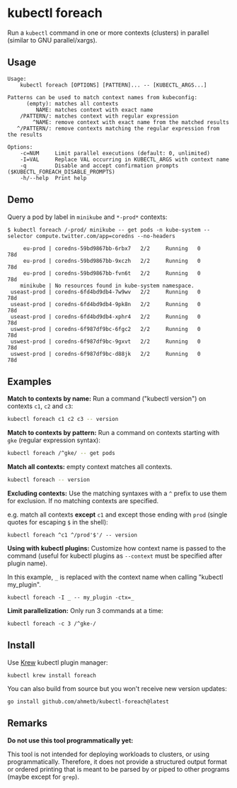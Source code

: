 # kubectl foreach

Run a `kubectl` command in one or more contexts (clusters) in parallel
(similar to GNU parallel/xargs).

## Usage

```text
Usage:
    kubectl foreach [OPTIONS] [PATTERN]... -- [KUBECTL_ARGS...]

Patterns can be used to match context names from kubeconfig:
      (empty): matches all contexts
         NAME: matches context with exact name
    /PATTERN/: matches context with regular expression
        ^NAME: remove context with exact name from the matched results
   ^/PATTERN/: remove contexts matching the regular expression from the results
    
Options:
    -c=NUM     Limit parallel executions (default: 0, unlimited)
    -I=VAL     Replace VAL occurring in KUBECTL_ARGS with context name
    -q         Disable and accept confirmation prompts ($KUBECTL_FOREACH_DISABLE_PROMPTS) 
    -h/--help  Print help
```

## Demo

Query a pod by label in `minikube` and `*-prod*` contexts:

```text
$ kubectl foreach /-prod/ minikube -- get pods -n kube-system --selector compute.twitter.com/app=coredns --no-headers

     eu-prod | coredns-59bd9867bb-6rbx7   2/2     Running   0          78d
     eu-prod | coredns-59bd9867bb-9xczh   2/2     Running   0          78d
     eu-prod | coredns-59bd9867bb-fvn6t   2/2     Running   0          78d
    minikube | No resources found in kube-system namespace.
 useast-prod | coredns-6fd4bd9db4-7w9wv   2/2     Running   0          78d
 useast-prod | coredns-6fd4bd9db4-9pk8n   2/2     Running   0          78d
 useast-prod | coredns-6fd4bd9db4-xphr4   2/2     Running   0          78d
 uswest-prod | coredns-6f987df9bc-6fgc2   2/2     Running   0          78d
 uswest-prod | coredns-6f987df9bc-9gxvt   2/2     Running   0          78d
 uswest-prod | coredns-6f987df9bc-d88jk   2/2     Running   0          78d
```

## Examples

**Match to contexts by name:** Run a command ("kubectl version") on contexts `c1`, `c2`
and `c3`:

```sh
kubectl foreach c1 c2 c3 -- version
```

**Match to contexts by pattern:** Run a command on contexts starting with `gke`
(regular expression syntax):

```sh
kubectl foreach /^gke/ -- get pods
```

**Match all contexts:** empty context matches all contexts.

```sh
kubectl foreach -- version
```

**Excluding contexts:** Use the matching syntaxes with a `^` prefix to use them
for exclusion. If no matching contexts are specified.

e.g. match all contexts **except** `c1` and except those ending
with `prod` (single quotes for escaping `$` in the shell):

```shell
kubectl foreach ^c1 ^/prod'$'/ -- version
```

**Using with kubectl plugins:** Customize how context name is passed to the command
(useful for kubectl plugins as `--context` must be specified after plugin name).

In this example, `_` is replaced with the context name when calling "kubectl
my_plugin".

```shell
kubectl foreach -I _ -- my_plugin -ctx=_
```

**Limit parallelization:** Only run 3 commands at a time:

```
kubectl foreach -c 3 /^gke-/
```

## Install

Use [Krew](https://krew.sigs.k8s.io/) kubectl plugin manager:

```shell
kubectl krew install foreach
```

You can also build from source but you won't receive new version updates:
```
go install github.com/ahmetb/kubectl-foreach@latest
```

## Remarks

**Do not use this tool programmatically yet:**

This tool is not intended for deploying workloads to clusters, or using
programmatically. Therefore, it does not provide a structured output format or
ordered printing that is meant to be parsed by or piped to other programs (maybe
except for `grep`).
